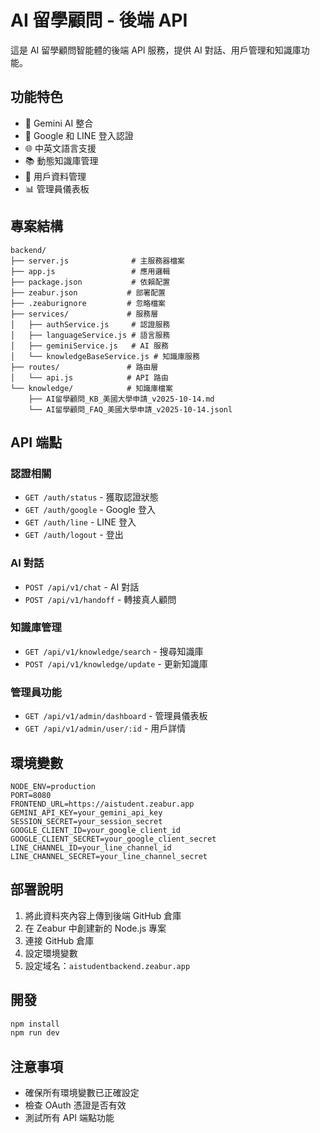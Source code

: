 # AI 留學顧問 - 後端 API

這是 AI 留學顧問智能體的後端 API 服務，提供 AI 對話、用戶管理和知識庫功能。

## 功能特色

- 🤖 Gemini AI 整合
- 🔐 Google 和 LINE 登入認證
- 🌐 中英文語言支援
- 📚 動態知識庫管理
- 👥 用戶資料管理
- 📊 管理員儀表板

## 專案結構

```
backend/
├── server.js              # 主服務器檔案
├── app.js                 # 應用邏輯
├── package.json           # 依賴配置
├── zeabur.json           # 部署配置
├── .zeaburignore         # 忽略檔案
├── services/             # 服務層
│   ├── authService.js     # 認證服務
│   ├── languageService.js # 語言服務
│   ├── geminiService.js   # AI 服務
│   └── knowledgeBaseService.js # 知識庫服務
├── routes/               # 路由層
│   └── api.js            # API 路由
└── knowledge/            # 知識庫檔案
    ├── AI留學顧問_KB_美國大學申請_v2025-10-14.md
    └── AI留學顧問_FAQ_美國大學申請_v2025-10-14.jsonl
```

## API 端點

### 認證相關
- `GET /auth/status` - 獲取認證狀態
- `GET /auth/google` - Google 登入
- `GET /auth/line` - LINE 登入
- `GET /auth/logout` - 登出

### AI 對話
- `POST /api/v1/chat` - AI 對話
- `POST /api/v1/handoff` - 轉接真人顧問

### 知識庫管理
- `GET /api/v1/knowledge/search` - 搜尋知識庫
- `POST /api/v1/knowledge/update` - 更新知識庫

### 管理員功能
- `GET /api/v1/admin/dashboard` - 管理員儀表板
- `GET /api/v1/admin/user/:id` - 用戶詳情

## 環境變數

```env
NODE_ENV=production
PORT=8080
FRONTEND_URL=https://aistudent.zeabur.app
GEMINI_API_KEY=your_gemini_api_key
SESSION_SECRET=your_session_secret
GOOGLE_CLIENT_ID=your_google_client_id
GOOGLE_CLIENT_SECRET=your_google_client_secret
LINE_CHANNEL_ID=your_line_channel_id
LINE_CHANNEL_SECRET=your_line_channel_secret
```

## 部署說明

1. 將此資料夾內容上傳到後端 GitHub 倉庫
2. 在 Zeabur 中創建新的 Node.js 專案
3. 連接 GitHub 倉庫
4. 設定環境變數
5. 設定域名：`aistudentbackend.zeabur.app`

## 開發

```bash
npm install
npm run dev
```

## 注意事項

- 確保所有環境變數已正確設定
- 檢查 OAuth 憑證是否有效
- 測試所有 API 端點功能
